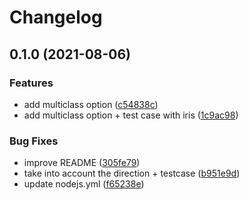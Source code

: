 # Changelog

## 0.1.0 (2021-08-06)

### Features

- add multiclass option ([c54838c](https://www.github.com/mljs/roc-multiclass/commit/c54838c150e19b448a205f1f81e3ce5845cba539))
- add multiclass option + test case with iris ([1c9ac98](https://www.github.com/mljs/roc-multiclass/commit/1c9ac9813aa326b51fa7a2921d9f040bf517e9df))

### Bug Fixes

- improve README ([305fe79](https://www.github.com/mljs/roc-multiclass/commit/305fe79645367f4a83f7d667c3ca3d0df94efbde))
- take into account the direction + testcase ([b951e9d](https://www.github.com/mljs/roc-multiclass/commit/b951e9d190b5de431af2e980d41b9378906a5ed3))
- update nodejs.yml ([f65238e](https://www.github.com/mljs/roc-multiclass/commit/f65238e608fb769b00babab0eb1d3ec1ffa80643))
